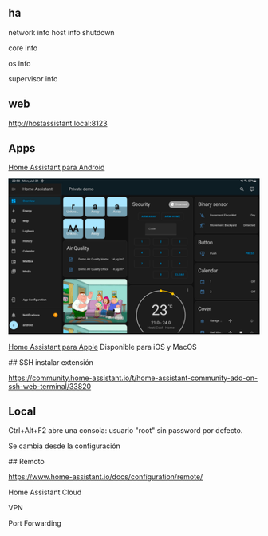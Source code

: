 ## ha 

network
    info
host 
    info
    shutdown 

core
    info

os
    info

supervisor
    info


## web 
http://hostassistant.local:8123


## Apps

[Home Assistant para Android](https://play.google.com/store/apps/details?id=io.homeassistant.companion.android&hl=es_PE)

![](./images/HA_android_app.png)

[Home Assistant para Apple](https://apps.apple.com/us/app/home-assistant/id1099568401?ls=1) Disponible para iOS y MacOS 

## SSH instalar extensión

https://community.home-assistant.io/t/home-assistant-community-add-on-ssh-web-terminal/33820

## Local

Ctrl+Alt+F2 abre una consola: usuario "root" sin password por defecto.

Se cambia desde la configuración

## Remoto

https://www.home-assistant.io/docs/configuration/remote/

Home Assistant Cloud

VPN

Port Forwarding